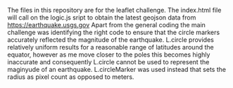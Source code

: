 The files in this repository are for the leaflet challenge.
The index.html file will call on the logic.js sript to obtain the latest geojson data from https://earthquake.usgs.gov
Apart from the general coding the main challenge was identifying the right code to ensure that the circle markers accurately reflected the magnitude of the earthquake.
L.circle provides relatively uniform results for a reasonable range of latitudes around the equator, however as me move closer to the poles this becomes highly inaccurate and consequently L.circle cannot be used to represent the maginyude of an earthquake.
L.circleMarker was used instead that sets the radius as pixel count as opposed to meters.
